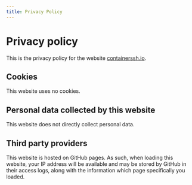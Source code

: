```yaml
---
title: Privacy Policy
---
```


# Privacy policy

This is the privacy policy for the website [containerssh.io](https://containerssh.io).

## Cookies

This website uses no cookies.

## Personal data collected by this website

This website does not directly collect personal data.

## Third party providers

This website is hosted on GitHub pages. As such, when loading this website, your IP address will be available and may
be stored by GitHub in their access logs, along with the information which page specifically you loaded. 
